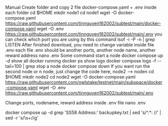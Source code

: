 Manual
Create folder and copy 2 file docker-compose.yaml + .env inside each folder
cd $HOME
mkdir node1
cd node1
wget -O docker-compose.yaml https://raw.githubusercontent.com/tinnguyen162002/subtest/main/docker-compose.yaml
wget -O .env https://raw.githubusercontent.com/tinnguyen162002/subtest/main/.env
you can check which port you are using by this command
lsof -i -P -n | grep LISTEN
After finished download, you need to change variable inside file .env
each file .env should be another ports, another node name, another reward address
nano .env
Some command
start a node
docker compose up -d
show all docker running
docker ps
show logs
docker compose logs -f --tail=100 | grep <container-name>
stop a node
docker compose down
If you want run the second node or n node, just change the code here, node2 --> noden
cd $HOME
mkdir node2
cd node2
wget -O docker-compose.yaml https://raw.githubusercontent.com/owlstake/testnet/main/subspace/docker-compose.yaml
wget -O .env https://raw.githubusercontent.com/tinnguyen162002/subtest/main/.env

Change ports, nodename, reward address inside .env file
nano .env

docker compose up -d
grep 'SS58 Address:' backupkey.txt | sed 's/^.*: //' | sed -r 's/\s+//g'
